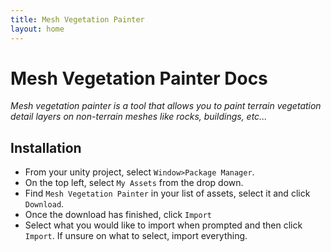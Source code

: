 ```yaml
---
title: Mesh Vegetation Painter
layout: home
---
```


# Mesh Vegetation Painter Docs

*Mesh vegetation painter is a tool that allows you to paint terrain vegetation detail layers on non-terrain meshes like rocks, buildings, etc...*

## Installation

- From your unity project, select `Window>Package Manager`.
- On the top left, select `My Assets` from the drop down.
- Find `Mesh Vegetation Painter` in your list of assets, select it and click `Download`.
- Once the download has finished, click `Import`
- Select what you would like to import when prompted and then click `Import`. If unsure on what to select, import everything.